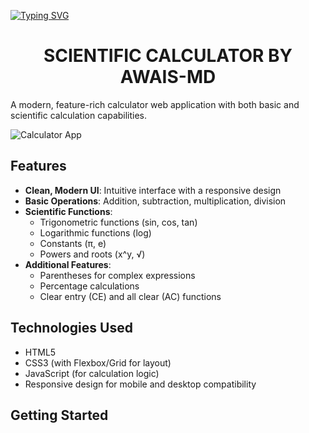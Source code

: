 <a href="https://git.io/typing-svg"><img src="https://readme-typing-svg.demolab.com?font=Black+Ops+One&size=100&pause=1000&color=FF033E&center=true&width=1000&height=200&lines=AWAIS-MD" alt="Typing SVG" /></a>
  </p>

<p align="center">
  <h1 align="center">SCIENTIFIC CALCULATOR BY AWAIS-MD</h1>
</p>


A modern, feature-rich calculator web application with both basic and scientific calculation capabilities.

![Calculator App](https://hebbkx1anhila5yf.public.blob.vercel-storage.com/IMG-20250316-WA0142.jpg-kiroNHJRhzM1QFN51OGdHS4c3H9vOw.jpeg)

## Features

- **Clean, Modern UI**: Intuitive interface with a responsive design
- **Basic Operations**: Addition, subtraction, multiplication, division
- **Scientific Functions**: 
  - Trigonometric functions (sin, cos, tan)
  - Logarithmic functions (log)
  - Constants (π, e)
  - Powers and roots (x^y, √)
- **Additional Features**:
  - Parentheses for complex expressions
  - Percentage calculations
  - Clear entry (CE) and all clear (AC) functions

## Technologies Used

- HTML5
- CSS3 (with Flexbox/Grid for layout)
- JavaScript (for calculation logic)
- Responsive design for mobile and desktop compatibility

## Getting Started

